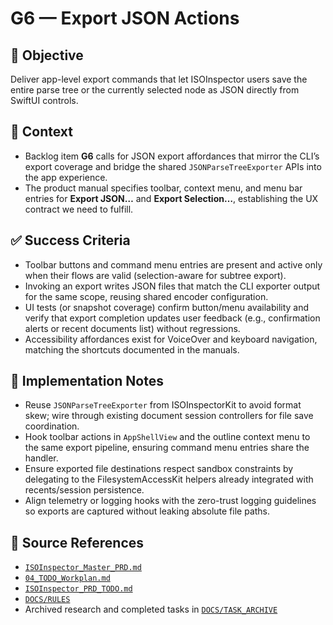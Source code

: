 # G6 — Export JSON Actions

## 🎯 Objective
Deliver app-level export commands that let ISOInspector users save the entire parse tree or the currently selected node as JSON directly from SwiftUI controls.

## 🧩 Context
- Backlog item **G6** calls for JSON export affordances that mirror the CLI’s export coverage and bridge the shared `JSONParseTreeExporter` APIs into the app experience.
- The product manual specifies toolbar, context menu, and menu bar entries for **Export JSON…** and **Export Selection…**, establishing the UX contract we need to fulfill.

## ✅ Success Criteria
- Toolbar buttons and command menu entries are present and active only when their flows are valid (selection-aware for subtree export).
- Invoking an export writes JSON files that match the CLI exporter output for the same scope, reusing shared encoder configuration.
- UI tests (or snapshot coverage) confirm button/menu availability and verify that export completion updates user feedback (e.g., confirmation alerts or recent documents list) without regressions.
- Accessibility affordances exist for VoiceOver and keyboard navigation, matching the shortcuts documented in the manuals.

## 🔧 Implementation Notes
- Reuse `JSONParseTreeExporter` from ISOInspectorKit to avoid format skew; wire through existing document session controllers for file save coordination.
- Hook toolbar actions in `AppShellView` and the outline context menu to the same export pipeline, ensuring command menu entries share the handler.
- Ensure exported file destinations respect sandbox constraints by delegating to the FilesystemAccessKit helpers already integrated with recents/session persistence.
- Align telemetry or logging hooks with the zero-trust logging guidelines so exports are captured without leaking absolute file paths.

## 🧠 Source References
- [`ISOInspector_Master_PRD.md`](../AI/ISOViewer/ISOInspector_PRD_Full/ISOInspector_Master_PRD.md)
- [`04_TODO_Workplan.md`](../AI/ISOInspector_Execution_Guide/04_TODO_Workplan.md)
- [`ISOInspector_PRD_TODO.md`](../AI/ISOViewer/ISOInspector_PRD_TODO.md)
- [`DOCS/RULES`](../RULES)
- Archived research and completed tasks in [`DOCS/TASK_ARCHIVE`](../TASK_ARCHIVE)
